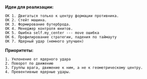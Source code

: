 __Идеи для реализации:__

    OK 1. Двигаться только к центру формации противника.
    OK 2. Стейт машина.
    OK 3. Формирование бутерброда.
    OK 4. Менеджер контроля юнитов.
    OK 5. Ошибка self.my_center --- move ошибка
    OK 6. Профилирование стратегии, падения по таймауту
    OK 7. Ядерный удар (немного улучшен)

__Приоритеты:__

    1. Уклонение от ядерного удара
    2. Поворот по движению
    3. Группы врага, движение к ним, а не к геометрическому центру.
    4. Превентивные ядерные удары.


        
